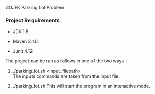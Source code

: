 GOJEK Parking Lot Problem

### Project Requirements

* JDK 1.8.

* Maven 3.1.0.

* Junit 4.12

The project can be run as follows in one of the two ways :
1) ./parking_lot.sh  <input_filepath>  
   The inputs commands are taken from the input file.
   
2) ./parking_lot.sh 
   This will start the program in an interactive mode.
